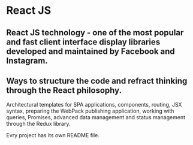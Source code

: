 # React JS
## React JS technology - one of the most popular and fast client interface display libraries developed and maintained by Facebook and Instagram. 
## Ways to structure the code and refract thinking through the React philosophy.

Architectural templates for SPA applications, components, routing, JSX syntax, preparing the WebPack publishing application, 
working with queries, Promises, advanced data management and status management through the Redux library.

Evry project has its own README file.
